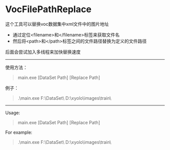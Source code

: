 # VocFilePathReplace

这个工具可以替换voc数据集中xml文件中的图片地址

- 通过定位\<filename\>和\</filename\>标签来获取文件名
- 然后将\<path\>和\</path\>标签之间的文件路径替换为定义的文件路径

后面会尝试加入多线程来加快替换速度

***

使用方法：

> main.exe [DataSet Path] [Replace Path]

例子：

> .\main.exe F:\DataSet\ D:\xyolo\images\train\

***

Usage:

> main.exe [DataSet Path] [Replace Path]

For example:

> .\main.exe F:\DataSet\ D:\xyolo\images\train\
